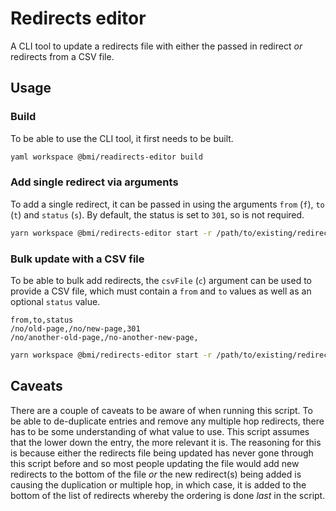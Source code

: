 # Redirects editor

A CLI tool to update a redirects file with either the passed in redirect _or_ redirects from a CSV file.

## Usage

### Build

To be able to use the CLI tool, it first needs to be built.

```bash
yaml workspace @bmi/readirects-editor build
```

### Add single redirect via arguments

To add a single redirect, it can be passed in using the arguments `from` (`f`), `to` (`t`) and `status` (`s`). By
default, the status is set to `301`, so is not required.

```bash
yarn workspace @bmi/redirects-editor start -r /path/to/existing/redirects/file.toml -f /no/old-page/ -t /no/new-page/ -s 301
```

### Bulk update with a CSV file

To be able to bulk add redirects, the `csvFile` (`c`) argument can be used to provide a CSV file, which must contain
a `from` and `to` values as well as an optional `status` value.

```csv
from,to,status
/no/old-page,/no/new-page,301
/no/another-old-page,/no-another-new-page,
```

```bash
yarn workspace @bmi/redirects-editor start -r /path/to/existing/redirects/file.toml -c /path/to/csv/redirects/file.csv
```

## Caveats

There are a couple of caveats to be aware of when running this script. To be able to de-duplicate entries and remove any multiple hop redirects, there has to be some understanding of what value to use. This script assumes that the lower down the entry, the more relevant it is. The reasoning for this is because either the redirects file being updated has never gone through this script before and so most people updating the file would add new redirects to the bottom of the file _or_ the new redirect(s) being added is causing the duplication or multiple hop, in which case, it is added to the bottom of the list of redirects whereby the ordering is done _last_ in the script.
